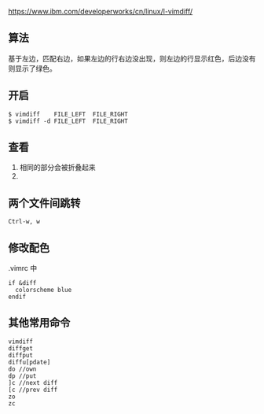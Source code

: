 https://www.ibm.com/developerworks/cn/linux/l-vimdiff/

## 算法
基于左边，匹配右边，如果左边的行右边没出现，则左边的行显示红色，后边没有则显示了绿色。

## 开启
```
$ vimdiff    FILE_LEFT  FILE_RIGHT
$ vimdiff -d FILE_LEFT  FILE_RIGHT
```

## 查看
1. 相同的部分会被折叠起来
1.



## 两个文件间跳转
```
Ctrl-w, w
```

## 修改配色
.vimrc 中
```
if &diff
  colorscheme blue
endif
```

## 其他常用命令
```
vimdiff
diffget
diffput
diffu[pdate]
do //own
dp //put
]c //next diff
[c //prev diff
zo
zc
```
